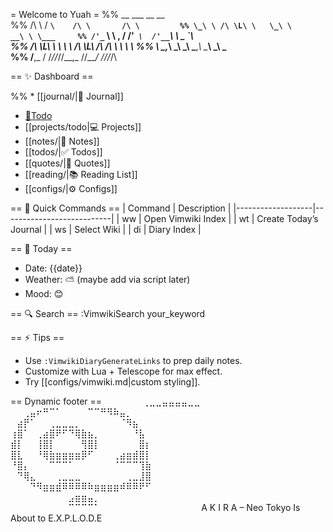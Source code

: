 = Welcome to Yuah =
      %% __     ___       __         __         
     %% /\ \   / __`\    /\ \       /\ \        
     %% \_\ \ /\ \L\ \   \_\ \     __\ \ \___    
     %% /'_` \\ \ ,  /   /'_` \  /'__`\ \  _ `\  
    %% /\ \L\ \\ \ \\ \ /\ \L\ \/\  __/\ \ \ \ \ 
    %% \ \___,_\\ \_\ \_\ \___,_\ \____\\ \_\ \_\
     %% \/__,_ / \/_/\/_/\/__,_ /\/____/ \/_/\/_/\

== ✨ Dashboard ==


%% * [[journal/|📓 Journal]]
* [📓Todo](todo)
* [[projects/todo|💻 Projects]]
* [[notes/|🧠 Notes]]
* [[todos/|✅ Todos]]
* [[quotes/|📜 Quotes]]
* [[reading/|📚 Reading List]]
* [[configs/|⚙️ Configs]]

== 🔧 Quick Commands ==
| Command           | Description               |
|-------------------|---------------------------|
| <Leader>ww        | Open Vimwiki Index        |
| <Leader>wt        | Create Today’s Journal    |
| <Leader>ws        | Select Wiki               |
| <Leader>di        | Diary Index               |

== 📆 Today ==
- Date: {{date}}
- Weather: ⛅ (maybe add via script later)
- Mood: 😊

== 🔍 Search ==
:VimwikiSearch your_keyword

== ⚡ Tips ==
- Use `:VimwikiDiaryGenerateLinks` to prep daily notes.
- Customize with Lua + Telescope for max effect.
- Try [[configs/vimwiki.md|custom styling]].

== Dynamic footer ==
⠀⠀⠀⠀⠀⠀⢀⣀⣀⣤⣤⣤⣤⣀⣀⠀⠀⠀⠀⠀⠀⠀⠀⠀⠀⠀⠀⠀
⠀⠀⢀⣤⠖⠛⠉⠁⠀⠀⠀⠀⠉⠉⠛⠻⠷⣤⡀⠀⠀⠀⠀⠀⠀⠀⠀⠀
⠀⣴⡟⠁⠀⠀⢀⣀⣀⣀⡀⠀⠀⠀⠀⠀⠀⠈⠻⣦⠀⠀⠀⠀⠀⠀⠀⠀
⢰⣿⠁⠀⢀⣴⣿⠟⠋⠙⢿⣷⣦⡀⠀⠀⠀⠀⠀⠘⣧⠀⠀⠀⠀⠀⠀⠀
⣾⡇⠀⠀⢸⣿⡇⠀⠀⠀⠀⢻⣿⡇⠀⠀⠀⠀⠀⠀⣿⡆⠀⠀⠀⠀⠀⠀
⣿⣇⠀⠀⠘⢿⣷⣶⣶⣶⣶⡿⠋⠀⠀⠀⢀⣴⣶⣾⣿⡇⠀⠀⠀⠀⠀⠀
⠘⣿⡄⠀⠀⠀⠉⠉⠉⠁⠀⠀⠀⠀⠀⠀⠈⠉⠉⠉⢹⣷⠀⠀⠀⠀⠀⠀
⠀⠙⢿⣄⠀⠀⠀⢀⣀⣀⣀⠀⠀⠀⠀⠀⠀⠀⢀⣀⣸⣿⠀⠀⠀⠀⠀⠀
⠀⠀⠀⠙⠻⣶⣶⣾⠿⠿⠿⠿⠷⣶⣶⣶⣶⠾⠿⠿⠟⠋⠀⠀⠀⠀⠀⠀
⠀⠀⠀⠀⠀⠀⠀⠀⠀⣠⣶⣶⣤⡀⠀⠀⠀⠀⠀⠀⠀⠀⠀⠀⠀⠀⠀⠀
⠀⠀⠀⠀⠀⠀⠀⠀⠀⠉⠉⠉⠉⠁⠀⠀⠀⠀⠀⠀⠀⠀⠀⠀⠀⠀⠀⠀
⠀ A K I R A – Neo Tokyo Is About to E.X.P.L.O.D.E
